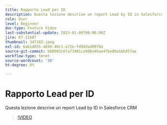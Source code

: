 ```yaml
---
title: Rapporto Lead per ID
description: Questa lezione descrive un report Lead by ID in Salesforce CRM
role: User
level: Beginner
doc-type: Feature Video
last-substantial-update: 2023-01-06T00:00:00Z
jira: KT-11687
thumbnail: 347182.jpeg
exl-id: 6ab14055-a649-40c1-a72e-fd9ddad0078a
source-git-commit: b60003c6fa73401ca980a46ae47be00a1bb457ae
workflow-type: tm+mt
source-wordcount: '30'
ht-degree: 0%

---
```


# Rapporto Lead per ID

Questa lezione descrive un report Lead by ID in Salesforce CRM

>[!VIDEO](https://video.tv.adobe.com/v/347182/?quality=12&learn=on)
